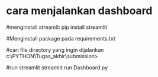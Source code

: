 # cara menjalankan dashboard

#menginstall streamlit 
pip install streamlit

#Menginstall package pada requirements.txt

#cari file directory yang ingin dijalankan 
c:\PYTHON\Tugas_akhir\submission>

#run streamlit
streamlit run Dashboard.py
